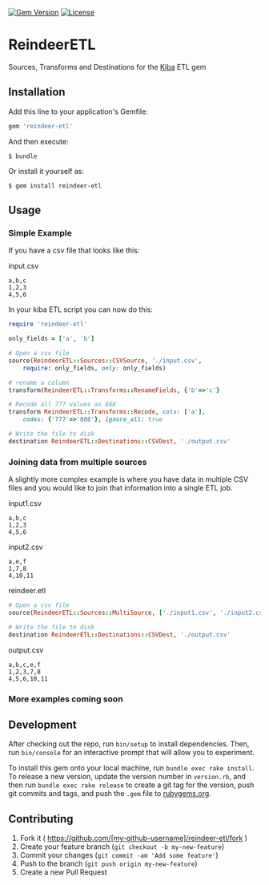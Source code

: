 [![Gem Version](https://badge.fury.io/rb/reindeer-etl.svg)](http://badge.fury.io/rb/reindeer-etl)
[![License](https://img.shields.io/badge/license-GPL-blue.svg)](License.md)

# ReindeerETL

Sources, Transforms and Destinations for the [Kiba](https://github.com/thbar/kiba) ETL gem

## Installation

Add this line to your application's Gemfile:

```ruby
gem 'reindeer-etl'
```

And then execute:

    $ bundle

Or install it yourself as:

    $ gem install reindeer-etl

## Usage

### Simple Example

If you have a csv file that looks like this:

input.csv

```
a,b,c
1,2,3
4,5,6
```

In your kiba ETL script you can now do this:


```ruby
require 'reindeer-etl'

only_fields = ['a', 'b']

# Open a csv file
source(ReindeerETL::Sources::CSVSource, './input.csv', 
    require: only_fields, only: only_fields)

# rename a column
transform(ReindeerETL::Transforms::RenameFields, {'b'=>'c'}

# Recode all 777 values as 888
transform ReindeerETL::Transforms::Recode, cols: ['a'],
    codes: {'777'=>'888'}, ignore_all: true

# Write the file to disk
destination ReindeerETL::Destinations::CSVDest, './output.csv'
```

### Joining data from multiple sources

A slightly more complex example is where you have data in multiple CSV files and 
you would like to join that information into a single ETL job.

input1.csv
```
a,b,c
1,2,3
4,5,6
```

input2.csv
```
a,e,f
1,7,8
4,10,11
```

reindeer.etl
```ruby
# Open a csv file
source(ReindeerETL::Sources::MultiSource, ['./input1.csv', './input2.csv'], key: 'a')

# Write the file to disk
destination ReindeerETL::Destinations::CSVDest, './output.csv'

```

output.csv
```
a,b,c,e,f
1,2,3,7,8
4,5,6,10,11
```

### More examples coming soon

## Development

After checking out the repo, run `bin/setup` to install dependencies. Then, run `bin/console` for an interactive prompt that will allow you to experiment.

To install this gem onto your local machine, run `bundle exec rake install`. To release a new version, update the version number in `version.rb`, and then run `bundle exec rake release` to create a git tag for the version, push git commits and tags, and push the `.gem` file to [rubygems.org](https://rubygems.org).

## Contributing

1. Fork it ( https://github.com/[my-github-username]/reindeer-etl/fork )
2. Create your feature branch (`git checkout -b my-new-feature`)
3. Commit your changes (`git commit -am 'Add some feature'`)
4. Push to the branch (`git push origin my-new-feature`)
5. Create a new Pull Request
